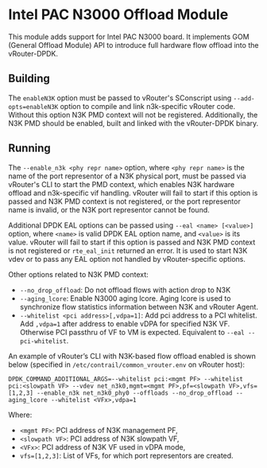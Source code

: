 # Intel PAC N3000 Offload Module

This module adds support for Intel PAC N3000 board. It implements GOM (General Offload Module) API to introduce full hardware flow offload into the vRouter-DPDK.

## Building

The `enableN3K` option must be passed to vRouter's SConscript using `--add-opts=enableN3K` option to compile and link n3k-specific vRouter code. Without this option N3K PMD context will not be registered.
Additionally, the N3K PMD should be enabled, built and linked with the vRouter-DPDK binary.

## Running

The `--enable_n3k <phy repr name>` option, where `<phy repr name>` is the name of the port representor of a N3K physical port, must be passed via vRouter's CLI to start the PMD context, which enables N3K hardware offload and n3k-specific vif handling. vRouter will fail to start if this option is passed and N3K PMD context is not registered, or the port representor name is invalid, or the N3K port representor cannot be found.

Additional DPDK EAL options can be passed using `--eal <name> [<value>]` option, where `<name>` is valid DPDK EAL option name, and `<value>` is its value. vRouter will fail to start if this option is passed and N3K PMD context is not registered or `rte_eal_init` returned an error. It is used to start N3K vdev or to pass any EAL option not handled by vRouter-specific options.

Other options related to N3K PMD context:

* `--no_drop_offload`: Do not offload flows with action drop to N3K
* `--aging_lcore`: Enable N3000 aging lcore. Aging lcore is used to synchronize flow statistics information between N3K and vRouter Agent.
* `--whitelist <pci address>[,vdpa=1]`: Add pci address to a PCI whitelist. Add `,vdpa=1` after address to enable vDPA for specified N3K VF. Otherwise PCI passthru of VF to VM is expected. Equivalent to `--eal --pci-whitelist`.

An example of vRouter’s CLI with N3K-based flow offload enabled is shown below (specified in `/etc/contrail/common_vrouter.env` on vRouter host):

```
DPDK_COMMAND_ADDITIONAL_ARGS=--whitelist pci:<mgmt PF> --whitelist pci:<slowpath VF> --vdev net_n3k0,mgmt=<mgmt PF>,pf=<slowpath VF>,vfs=[1,2,3] --enable_n3k net_n3k0_phy0 --offloads --no_drop_offload --aging_lcore --whitelist <VFx>,vdpa=1
```

Where:
* `<mgmt PF>`: PCI address of N3K management PF,
* `<slowpath VF>`: PCI address of N3K slowpath VF,
* `<VFx>`: PCI address of N3K VF used in vDPA mode,
* `vfs=[1,2,3]`: List of VFs, for which port representors are created.
